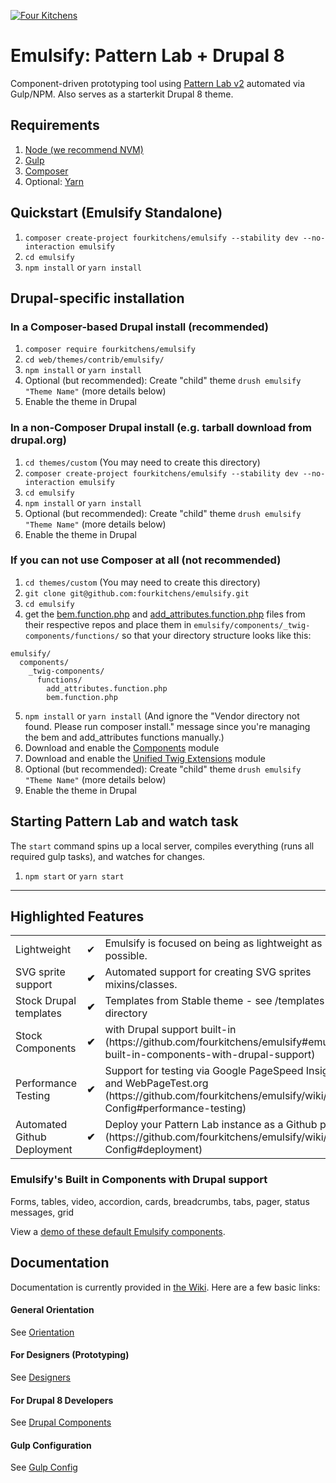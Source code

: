 [![Four Kitchens](https://img.shields.io/badge/4K-Four%20Kitchens-35AA4E.svg)](https://fourkitchens.com/)

# Emulsify: Pattern Lab + Drupal 8

Component-driven prototyping tool using [Pattern Lab v2](http://patternlab.io/) automated via Gulp/NPM. Also serves as a starterkit Drupal 8 theme.

## Requirements

  1. [Node (we recommend NVM)](https://github.com/creationix/nvm)
  2. [Gulp](http://gulpjs.com/)
  3. [Composer](https://getcomposer.org/)
  4. Optional: [Yarn](https://github.com/yarnpkg/yarn)

## Quickstart (Emulsify Standalone)

  1. `composer create-project fourkitchens/emulsify --stability dev --no-interaction emulsify`
  2. `cd emulsify`
  3. `npm install` or `yarn install`

## Drupal-specific installation

### In a Composer-based Drupal install (recommended)

  1. `composer require fourkitchens/emulsify`
  2. `cd web/themes/contrib/emulsify/`
  3. `npm install` or `yarn install`
  4. Optional (but recommended): Create "child" theme `drush emulsify "Theme Name"` (more details below)
  5. Enable the theme in Drupal

### In a non-Composer Drupal install (e.g. tarball download from drupal.org)

  1. `cd themes/custom` (You may need to create this directory)
  2. `composer create-project fourkitchens/emulsify --stability dev --no-interaction emulsify`
  3. `cd emulsify`
  4. `npm install` or `yarn install`
  5. Optional (but recommended): Create "child" theme `drush emulsify "Theme Name"` (more details below)
  6. Enable the theme in Drupal

### If you can not use Composer at all (not recommended)

  1. `cd themes/custom` (You may need to create this directory)
  2. `git clone git@github.com:fourkitchens/emulsify.git`
  3. `cd emulsify`
  4. get the [bem.function.php](https://github.com/drupal-pattern-lab/bem-twig-extension) and [add_attributes.function.php](https://github.com/drupal-pattern-lab/add-attributes-twig-extension) files from their respective repos and place them in `emulsify/components/_twig-components/functions/` so that your directory structure looks like this:
  ```
  emulsify/
    components/
      _twig-components/
        functions/
          add_attributes.function.php
          bem.function.php
  ```
  5. `npm install` or `yarn install` (And ignore the "Vendor directory not found. Please run composer install." message since you're managing the bem and add_attributes functions manually.)
  6. Download and enable the [Components](https://www.drupal.org/project/components) module
  7. Download and enable the [Unified Twig Extensions](https://github.com/drupal-pattern-lab/unified-twig-extensions) module
  8. Optional (but recommended): Create "child" theme `drush emulsify "Theme Name"` (more details below)
  9. Enable the theme in Drupal

## Starting Pattern Lab and watch task

The `start` command spins up a local server, compiles everything (runs all required gulp tasks), and watches for changes.

  1. `npm start` or `yarn start`

  ---

## Highlighted Features

<table><tbody>
<tr><td>Lightweight</td><td>✔</td><td>Emulsify is focused on being as lightweight as possible.</td></tr>
<tr><td>SVG sprite support </td><td><strong>✔</strong></td><td>Automated support for creating SVG sprites mixins/classes.</td></tr>
<tr><td>Stock Drupal templates </td><td><strong>✔</strong></td><td>Templates from Stable theme - see /templates directory</td></tr>
<tr><td>Stock Components </td><td><strong>✔</strong></td><td>with Drupal support built-in (https://github.com/fourkitchens/emulsify#emulsifys-built-in-components-with-drupal-support)</td></tr>
<tr><td>Performance Testing </td><td><strong>✔</strong></td><td>Support for testing via Google PageSpeed Insights and WebPageTest.org (https://github.com/fourkitchens/emulsify/wiki/Gulp-Config#performance-testing)</td></tr>
<tr><td>Automated Github Deployment </td><td><strong>✔</strong></td><td>Deploy your Pattern Lab instance as a Github page (https://github.com/fourkitchens/emulsify/wiki/Gulp-Config#deployment)</td></tr>
</tbody>
</table>

<h3 id="components">Emulsify's Built in Components with Drupal support</h3>
Forms, tables, video, accordion, cards, breadcrumbs, tabs, pager, status messages, grid

View a [demo of these default Emulsify components](https://fourkitchens.github.io/emulsify/pattern-lab/public/).

## Documentation
Documentation is currently provided in [the Wiki](https://github.com/fourkitchens/emulsify/wiki). Here are a few basic links:

#### General Orientation

See [Orientation](https://github.com/fourkitchens/emulsify/wiki/Orientation)

#### For Designers (Prototyping)

See [Designers](https://github.com/fourkitchens/emulsify/wiki/For-Designers)

#### For Drupal 8 Developers

See [Drupal Components](https://github.com/fourkitchens/emulsify/wiki/Drupal-Components)

#### Gulp Configuration

See [Gulp Config](https://github.com/fourkitchens/emulsify/wiki/Gulp-Config)
